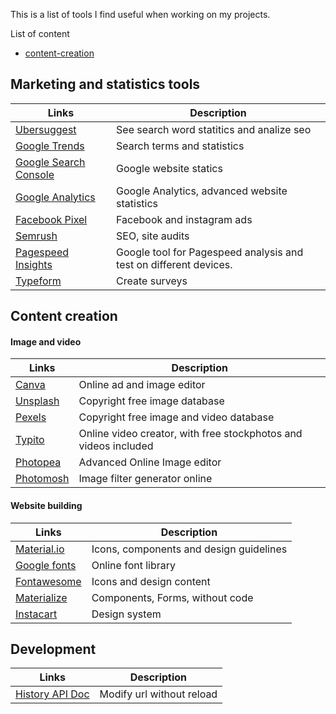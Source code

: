 This is a list of tools I find useful when working on my projects. 

List of content
- [content-creation](#content-creation)



## Marketing and statistics tools


| Links | Description |
|--|--|
| [Ubersuggest](https://app.neilpatel.com/en/ubersuggest/)  | See search word statitics and analize seo  |
| [Google Trends](https://trends.google.com) | Search terms and statistics|
| [Google Search Console](https://search.google.com/search-console) | Google website statics|
| [Google Analytics](https://analytics.google.com/analytics/web/) | Google Analytics, advanced website statistics|
| [Facebook Pixel](https://www.facebook.com/business/help/952192354843755) | Facebook and instagram ads|
| [Semrush](https://www.semrush.com/) | SEO, site audits |
| [Pagespeed Insights](https://developers.google.com/speed/pagespeed/insights/) | Google tool for Pagespeed analysis and test on different devices. |
| [Typeform](https://www.typeform.com/) | Create surveys |


## Content creation
#### Image and video 
|Links| Description |
|--|--|
| [Canva](https://www.canva.com/) | Online ad and image editor |
| [Unsplash](https://unsplash.com/) | Copyright free image database |
| [Pexels](https://www.pexels.com/sv-se/) | Copyright free image and video database |
| [Typito](https://typito.com/) | Online video creator, with free stockphotos and videos included |
|[Photopea](https://www.photopea.com/) | Advanced Online Image editor |
| [Photomosh](https://photomosh.com/) | Image filter generator online |

 #### Website building

|Links| Description |
|--|--|
| [Material.io](https://material.io/) | Icons, components and design guidelines |
| [Google fonts](https://fonts.google.com/) | Online font library |
| [Fontawesome](https://fontawesome.com/) | Icons and design content |
| [Materialize](https://materializecss.com/) | Components, Forms, without code |
| [Instacart](https://instacart.github.io/Snacks/) | Design system |

## Development 

|Links| Description |
|--|--|
|[History API Doc](https://github.com/lesjames/history-api-demo)| Modify url without reload|

